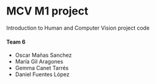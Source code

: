 # MCV M1 project
Introduction to Human and Computer Vision project code

#### Team 6

* Oscar Mañas Sanchez
* María Gil Aragones
* Gemma Canet Tarrés
* Daniel Fuentes López
    
